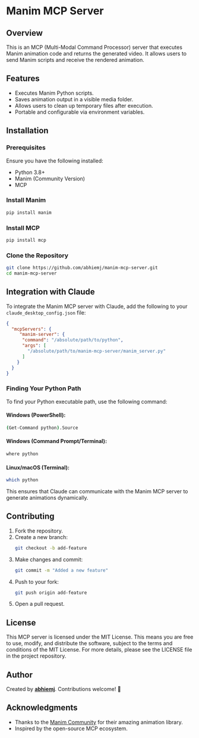 # Manim MCP Server

## Overview

This is an MCP (Multi-Modal Command Processor) server that executes Manim animation code and returns the generated video. It allows users to send Manim scripts and receive the rendered animation.

## Features

- Executes Manim Python scripts.
- Saves animation output in a visible media folder.
- Allows users to clean up temporary files after execution.
- Portable and configurable via environment variables.

## Installation

### Prerequisites

Ensure you have the following installed:

- Python 3.8+
- Manim (Community Version)
- MCP

### Install Manim

```sh
pip install manim
```

### Install MCP

```sh
pip install mcp
```

### Clone the Repository

```sh
git clone https://github.com/abhiemj/manim-mcp-server.git
cd manim-mcp-server
```

## Integration with Claude

To integrate the Manim MCP server with Claude, add the following to your `claude_desktop_config.json` file:

```json
{
  "mcpServers": {
     "manim-server": {
      "command": "/absolute/path/to/python",
      "args": [
        "/absolute/path/to/manim-mcp-server/manim_server.py"
      ]
    }
  }
}
```

### Finding Your Python Path

To find your Python executable path, use the following command:

#### Windows (PowerShell):
```sh
(Get-Command python).Source
```

#### Windows (Command Prompt/Terminal):
```sh
where python
```

#### Linux/macOS (Terminal):
```sh
which python
```

This ensures that Claude can communicate with the Manim MCP server to generate animations dynamically.

## Contributing

1. Fork the repository.
2. Create a new branch:
   ```sh
   git checkout -b add-feature
   ```
3. Make changes and commit:
   ```sh
   git commit -m "Added a new feature"
   ```
4. Push to your fork:
   ```sh
   git push origin add-feature
   ```
5. Open a pull request.

## License

This MCP server is licensed under the MIT License. This means you are free to use, modify, and distribute the software, subject to the terms and conditions of the MIT License. For more details, please see the LICENSE file in the project repository.

## Author

Created by **[abhiemj](https://github.com/abhiemj)**. Contributions welcome! 🚀

## **Acknowledgments**  
- Thanks to the [Manim Community](https://www.manim.community/) for their amazing animation library.  
- Inspired by the open-source MCP ecosystem.
